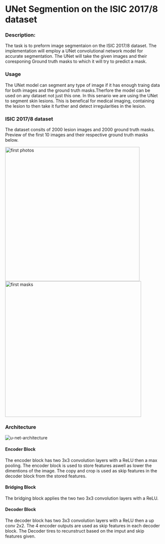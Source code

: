 # UNet Segmention on the ISIC 2017/8 dataset

### Description: 
The task is to preform image segmentaion on the ISIC 2017/8 dataset. The implementation will employ a UNet convolutional network model for accurate segmentation. The UNet will take the given images and their coresponing Ground truth masks to which it will try to predict a mask. 

### Usage 

The UNet model can segment any type of image if it has enough traing data for both images and the ground truth masks.Therfore the model can be used on any dataset not just this one. In this senario we are using the UNet to segment skin lesions. This is benefical for medical imaging, containing the lesion to then take it further and detect irregularities in the lesion.

### ISIC 2017/8 dataset
The dataset consits of 2000 lesion images and 2000 ground truth masks. Preview of the first 10 images and their respective ground truth masks below.

 <img width="435" alt="first photos" src="https://github.com/mraula/PatternAnalysis-2023/assets/96328895/47b7a4ef-abae-4622-a5a9-0ab5065ca35d"> 

<img width="440" alt="first masks" src="https://github.com/mraula/PatternAnalysis-2023/assets/96328895/28c63790-50c7-40c7-94fd-443d288bfbb1">

### Architecture

![u-net-architecture](https://github.com/mraula/PatternAnalysis-2023/assets/96328895/14b488d2-e7bd-477e-a1b9-846d7e157e10)

#### Encoder Block

The encoder block has two 3x3 convolution layers with a ReLU then a max pooling. The encoder block is used to store features aswell as lower the dimentions of the image. The copy and crop is used as skip features in the decoder block from the stored features.

#### Bridging Block

The bridging block applies the two  two 3x3 convolution layers with a ReLU.

#### Decoder Block 

The decoder block has two 3x3 convolution layers with a ReLU then a up conv 2x2. The 4 encoder outputs are used as skip features in each decoder block. The Decoder tires to recunstruct based on the imput and skip features given.
